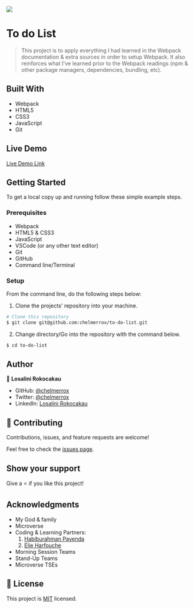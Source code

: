 ![](https://img.shields.io/badge/Microverse-blueviolet)

# To do List

> This project is to apply everything I had learned in the Webpack documentation & extra sources in order to setup Webpack. It also reinforces what I've learned prior to the Webpack readings (npm & other package managers, dependencies, bundling, etc).

## Built With

- Webpack
- HTML5
- CSS3
- JavaScript
- Git

## Live Demo

[Live Demo Link]()

## Getting Started

To get a local copy up and running follow these simple example steps.

### Prerequisites

- Webpack
- HTML5 & CSS3 
- JavaScript
- VSCode (or any other text editor)
- Git
- GitHub
- Command line/Terminal

### Setup

From the command line, do the following steps below:

1. Clone the projects' repository into your machine.

```bash
# Clone this repository
$ git clone git@github.com:chelmerrox/to-do-list.git

```
2. Change directory/Go into the repository with the command below.

```bash
$ cd to-do-list

```

## Author

👤 **Losalini Rokocakau**

- GitHub: [@chelmerrox](https://github.com/chelmerrox)
- Twitter: [@chelmerrox](https://twitter.com/chelmerrox)
- LinkedIn: [Losalini Rokocakau](https://linkedin.com/in/losalini-rokocakau)

## 🤝 Contributing

Contributions, issues, and feature requests are welcome!

Feel free to check the [issues page](https://github.com/chelmerrox/to-do-list/issues).

## Show your support

Give a ⭐️ if you like this project!

## Acknowledgments

- My God & family
- Microverse
- Coding & Learning Partners: 
  1. [Habiburahman Payenda](https://github.com/HabibPayenda) 
  2. [Elie Harfouche](https://github.com/X-Elie-X) 
- Morning Session Teams
- Stand-Up Teams
- Microverse TSEs

## 📝 License

This project is [MIT](./MIT.md) licensed.